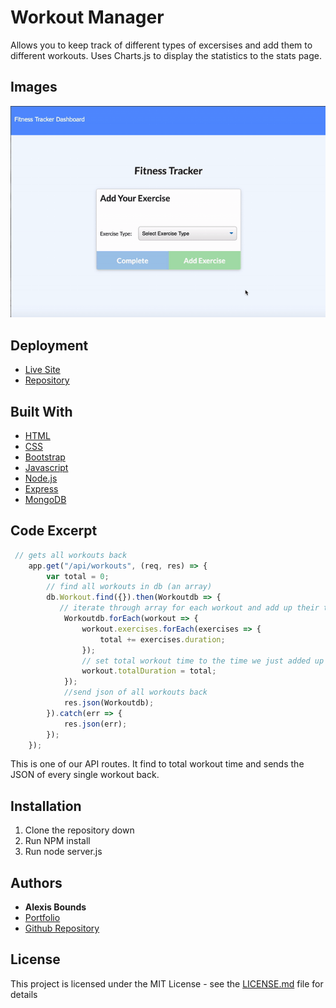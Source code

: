 # Workout Manager

Allows you to keep track of different types of excersises and add them to different workouts. Uses Charts.js to display the statistics to the stats page. 

## Images
![Deployed Application](functionality.gif)

## Deployment
* [Live Site](https://yourworkouttracker.herokuapp.com/)
* [Repository](https://github.com/boundsalexis/workout-manager)

## Built With

* [HTML](https://developer.mozilla.org/en-US/docs/Web/HTML)
* [CSS](https://developer.mozilla.org/en-US/docs/Web/CSS)
* [Bootstrap](https://getbootstrap.com/)
* [Javascript](https://www.javascript.com/)
* [Node.js](https://nodejs.org/en/)
* [Express](https://www.npmjs.com/package/express)
* [MongoDB](https://www.mongodb.com/)



## Code Excerpt
```Javascript
 // gets all workouts back
    app.get("/api/workouts", (req, res) => {
        var total = 0;
        // find all workouts in db (an array)
        db.Workout.find({}).then(Workoutdb => {
           // iterate through array for each workout and add up their time
            Workoutdb.forEach(workout => {
                workout.exercises.forEach(exercises => {
                    total += exercises.duration;
                });
                // set total workout time to the time we just added up
                workout.totalDuration = total;
            });
            //send json of all workouts back
            res.json(Workoutdb);
        }).catch(err => {
            res.json(err);
        });
    });
```
This is one of our API routes. It find to total workout time and sends the JSON of every single workout back. 

## Installation
1. Clone the repository down
2. Run NPM install
3. Run node server.js

## Authors

* **Alexis Bounds** 
* [Portfolio](https://alexisboundsportfolio.herokuapp.com/)
* [Github Repository](https://github.com/boundsalexis)


## License

This project is licensed under the MIT License - see the [LICENSE.md](LICENSE.md) file for details